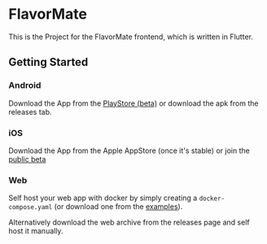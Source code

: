 # FlavorMate

This is the Project for the FlavorMate frontend, which is written in Flutter.

## Getting Started

### Android

Download the App from the [PlayStore (beta)](https://play.google.com/store/apps/details?id=de.flavormate) or download
the apk from the releases tab.

### iOS

Download the App from the Apple AppStore (once it's stable) or join
the [public beta](https://testflight.apple.com/join/yp5BtJGx)

### Web

Self host your web app with docker by simply creating a `docker-compose.yaml` (or download one from
the [examples](./examples)).

Alternatively download the web archive from the releases page and self host it manually.
